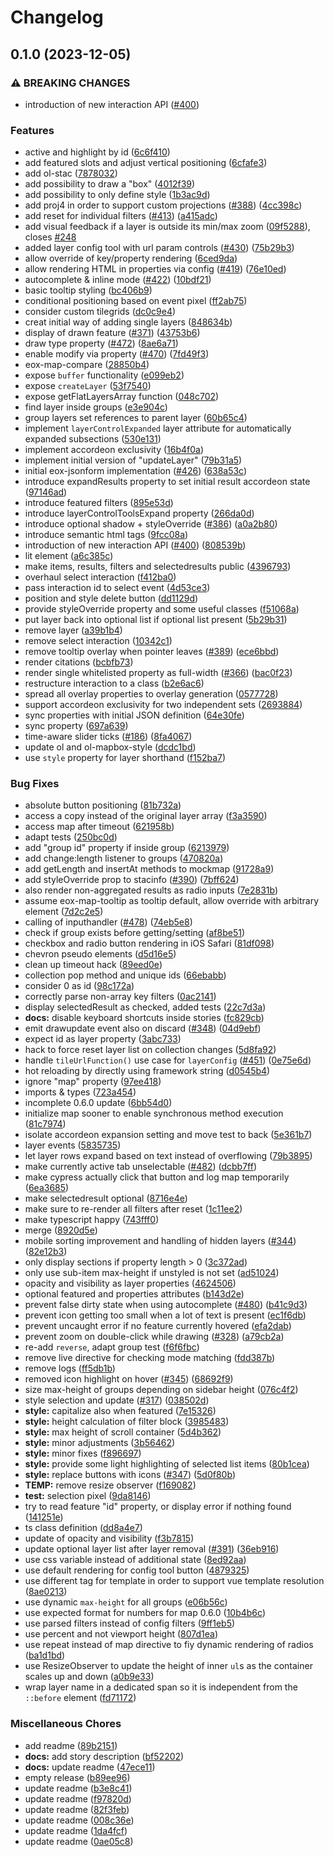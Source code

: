 # Changelog

## 0.1.0 (2023-12-05)


### ⚠ BREAKING CHANGES

* introduction of new interaction API ([#400](https://github.com/EOX-A/EOxElements/issues/400))

### Features

* active and highlight by id ([6c6f410](https://github.com/EOX-A/EOxElements/commit/6c6f4107baf706b5d48104760f942386f9c56ed1))
* add featured slots and adjust vertical positioning ([6cfafe3](https://github.com/EOX-A/EOxElements/commit/6cfafe378b1d9e74755a051641f1f405bc710800))
* add ol-stac ([7878032](https://github.com/EOX-A/EOxElements/commit/78780325fb07c24f6593acb47f77aa77d6038def))
* add possibility to draw a "box" ([4012f39](https://github.com/EOX-A/EOxElements/commit/4012f39c971e0517f7fc18d527b373ac44155400))
* add possibility to only define style ([1b3ac9d](https://github.com/EOX-A/EOxElements/commit/1b3ac9d37356e6a70e7349a6cd043845ef7adbd2))
* add proj4  in order to support custom projections ([#388](https://github.com/EOX-A/EOxElements/issues/388)) ([4cc398c](https://github.com/EOX-A/EOxElements/commit/4cc398cdb913ba1a884952e6ae37f549863b546a))
* add reset for individual filters ([#413](https://github.com/EOX-A/EOxElements/issues/413)) ([a415adc](https://github.com/EOX-A/EOxElements/commit/a415adc3c59216daae093720062b9e1c9f488166))
* add visual feedback if a layer is outside its min/max zoom ([09f5288](https://github.com/EOX-A/EOxElements/commit/09f5288de6e86aab72f8f6cee0ba4cce337c7cfe)), closes [#248](https://github.com/EOX-A/EOxElements/issues/248)
* added layer config tool with url param controls ([#430](https://github.com/EOX-A/EOxElements/issues/430)) ([75b29b3](https://github.com/EOX-A/EOxElements/commit/75b29b35e8f2e468a8c7c35f3c296549f367f28f))
* allow override of key/property rendering ([6ced9da](https://github.com/EOX-A/EOxElements/commit/6ced9da66b088752650ab5e9492208d36228bd26))
* allow rendering HTML in properties via config ([#419](https://github.com/EOX-A/EOxElements/issues/419)) ([76e10ed](https://github.com/EOX-A/EOxElements/commit/76e10edc2320348a8e80178a02225d90bea3c1af))
* autocomplete & inline mode ([#422](https://github.com/EOX-A/EOxElements/issues/422)) ([10bdf21](https://github.com/EOX-A/EOxElements/commit/10bdf2192e1dd655fb97ca006b5fa02066fb9de9))
* basic tooltip styling ([bc406b9](https://github.com/EOX-A/EOxElements/commit/bc406b9c622dd236a31c884f534f44d4476d3b64))
* conditional positioning based on event pixel ([ff2ab75](https://github.com/EOX-A/EOxElements/commit/ff2ab75b55436ac044de022ba791c48a63d1aa57))
* consider custom tilegrids ([dc0c9e4](https://github.com/EOX-A/EOxElements/commit/dc0c9e448b2909bd73b9a2f65a831a3f754e2d1f))
* creat initial way of adding single layers ([848634b](https://github.com/EOX-A/EOxElements/commit/848634ba0d37c30dcdb3317600d13cb6228a540c))
* display of drawn feature ([#371](https://github.com/EOX-A/EOxElements/issues/371)) ([43753b6](https://github.com/EOX-A/EOxElements/commit/43753b6e24fd799cc71fa1c41a71df37ca50608e))
* draw type property ([#472](https://github.com/EOX-A/EOxElements/issues/472)) ([8ae6a71](https://github.com/EOX-A/EOxElements/commit/8ae6a7152828b2c0c5bb49165c946fd248b1465d))
* enable modify via property ([#470](https://github.com/EOX-A/EOxElements/issues/470)) ([7fd49f3](https://github.com/EOX-A/EOxElements/commit/7fd49f36bb3b46e0b7d9113cb4821ac67e4362a0))
* eox-map-compare ([28850b4](https://github.com/EOX-A/EOxElements/commit/28850b4be38d9a1e77e07fa1fccf3cbe0a2d257e))
* expose `buffer` functionality ([e099eb2](https://github.com/EOX-A/EOxElements/commit/e099eb23889fc8d8486ab29a0193091dd97f4f85))
* expose `createLayer` ([53f7540](https://github.com/EOX-A/EOxElements/commit/53f7540580f483da086ebd6670bfcddfa462f9c9))
* expose getFlatLayersArray function ([048c702](https://github.com/EOX-A/EOxElements/commit/048c702ae78b4e6f2b8a5a5fd369d6732322ed8d))
* find layer inside groups ([e3e904c](https://github.com/EOX-A/EOxElements/commit/e3e904c0fb8cf18c079191385ee5208e71bcf866))
* group layers set references to parent layer ([60b65c4](https://github.com/EOX-A/EOxElements/commit/60b65c4a1172a48daf6720f0e94a368b7fa69380))
* implement `layerControlExpanded` layer attribute for automatically expanded subsections ([530e131](https://github.com/EOX-A/EOxElements/commit/530e131ff04e3d4e43efa0dd5f114b6f04e9b141))
* implement accordeon exclusivity ([16b4f0a](https://github.com/EOX-A/EOxElements/commit/16b4f0a22be07ffb5e7b9b189374ba90196b025d))
* implement initial version of "updateLayer" ([79b31a5](https://github.com/EOX-A/EOxElements/commit/79b31a5e3db48af9d38b255b10ac1453a3586c39))
* initial eox-jsonform implementation ([#426](https://github.com/EOX-A/EOxElements/issues/426)) ([638a53c](https://github.com/EOX-A/EOxElements/commit/638a53cba1ae0fc11877eb1259cf802b7efad6ca))
* introduce expandResults property to set initial result accordeon state ([97146ad](https://github.com/EOX-A/EOxElements/commit/97146ad219855798ad5abbf8bf9c65b80382833c))
* introduce featured filters ([895e53d](https://github.com/EOX-A/EOxElements/commit/895e53d971da2d2c82c40959bd3a4cf3fe7ca776))
* introduce layerControlToolsExpand property ([266da0d](https://github.com/EOX-A/EOxElements/commit/266da0df89a6775f7e3def5e5de6b785c963a574))
* introduce optional shadow + styleOverride ([#386](https://github.com/EOX-A/EOxElements/issues/386)) ([a0a2b80](https://github.com/EOX-A/EOxElements/commit/a0a2b8010d092d254031ac8fa5e4945e2a401c6c))
* introduce semantic html tags ([9fcc08a](https://github.com/EOX-A/EOxElements/commit/9fcc08aea9198cf0d2e1dc92d99cc6753bc389f9))
* introduction of new interaction API ([#400](https://github.com/EOX-A/EOxElements/issues/400)) ([808539b](https://github.com/EOX-A/EOxElements/commit/808539b5846b6ac010e3bd7686c0aaf1c5c86cf9))
* lit element ([a6c385c](https://github.com/EOX-A/EOxElements/commit/a6c385c5e306f40107d29a2cd2b28cde171d069a))
* make items, results, filters and selectedresults public ([4396793](https://github.com/EOX-A/EOxElements/commit/439679338451b73a1e9bd896326f5e620b702030))
* overhaul select interaction ([f412ba0](https://github.com/EOX-A/EOxElements/commit/f412ba08bef69b9494950472f62a04e6e765ea97))
* pass interaction id to select event ([4d53ce3](https://github.com/EOX-A/EOxElements/commit/4d53ce3c3ea704e9959048c82217911d0aef3c73))
* position and style delete button ([dd1129d](https://github.com/EOX-A/EOxElements/commit/dd1129d40cfbafe149b7600c42bfcb2fe1a60d15))
* provide styleOverride property and some useful classes ([f51068a](https://github.com/EOX-A/EOxElements/commit/f51068a7945560093a98a5cd86137fcb2451ef4f))
* put layer back into optional list if optional list present ([5b29b31](https://github.com/EOX-A/EOxElements/commit/5b29b3137bb5ec23ea3009d82d0c408e9e23670f))
* remove layer ([a39b1b4](https://github.com/EOX-A/EOxElements/commit/a39b1b44987ce1fe2befedd80b89f51d3153388a))
* remove select interaction ([10342c1](https://github.com/EOX-A/EOxElements/commit/10342c16b7103b2e21c3d72c94c96dd3b07b433b))
* remove tooltip overlay when pointer leaves ([#389](https://github.com/EOX-A/EOxElements/issues/389)) ([ece6bbd](https://github.com/EOX-A/EOxElements/commit/ece6bbdb2bf0ad7a792051bc01428bbc12811841))
* render citations ([bcbfb73](https://github.com/EOX-A/EOxElements/commit/bcbfb73ba10e948eb22e65ab8e8e94c52083c5be))
* render single whitelisted property as full-width ([#366](https://github.com/EOX-A/EOxElements/issues/366)) ([bac0f23](https://github.com/EOX-A/EOxElements/commit/bac0f236ebf3f0eed2394673c9dafac69e4986de))
* restructure interaction to a class ([b2e6ac6](https://github.com/EOX-A/EOxElements/commit/b2e6ac650e6329cba833a750495802bfda4b81ff))
* spread all overlay properties to overlay generation ([0577728](https://github.com/EOX-A/EOxElements/commit/0577728e015a972376a48ef0551d94f5269f860e))
* support accordeon exclusivity for two independent sets ([2693884](https://github.com/EOX-A/EOxElements/commit/2693884f5e15ff276a4d990387a74bc58b2d35a3))
* sync properties with initial JSON definition ([64e30fe](https://github.com/EOX-A/EOxElements/commit/64e30feacf0403e4aa5c9555bafe869d153df112))
* sync property ([697a639](https://github.com/EOX-A/EOxElements/commit/697a639cb47b63b4ee29f433bc88db2338cf76ee))
* time-aware slider ticks ([#186](https://github.com/EOX-A/EOxElements/issues/186)) ([8fa4067](https://github.com/EOX-A/EOxElements/commit/8fa4067d1cb1ec2902434068f4706b461dd2562c))
* update ol and ol-mapbox-style ([dcdc1bd](https://github.com/EOX-A/EOxElements/commit/dcdc1bd8c3b78b3844bf3a1092002a824c85f214))
* use `style` property for layer shorthand ([f152ba7](https://github.com/EOX-A/EOxElements/commit/f152ba7553e50f869fd6fbaf3756c7cf793ab891))


### Bug Fixes

* absolute button positioning ([81b732a](https://github.com/EOX-A/EOxElements/commit/81b732a1ac796aacda057758b7b9e3850348dc56))
* access a copy instead of the original layer array ([f3a3590](https://github.com/EOX-A/EOxElements/commit/f3a3590c052a022a5469baf771bed5bf0a5cfa6f))
* access map after timeout ([621958b](https://github.com/EOX-A/EOxElements/commit/621958b712d105b970aecdaeee622cf5e5093a94))
* adapt tests ([250bc0d](https://github.com/EOX-A/EOxElements/commit/250bc0d51a98f5a32f2f008c3a93ddd1587afdf2))
* add "group id" property if inside group ([6213979](https://github.com/EOX-A/EOxElements/commit/62139795e3a1d714e52f491dc90664e80d3e6d8c))
* add change:length listener to groups ([470820a](https://github.com/EOX-A/EOxElements/commit/470820a80ea68eb0c4047a7aa059b120c923ccb9))
* add getLength and insertAt methods to mockmap ([91728a9](https://github.com/EOX-A/EOxElements/commit/91728a934431eeb894389e05b5bf7686462f1455))
* add styleOverride prop to stacinfo ([#390](https://github.com/EOX-A/EOxElements/issues/390)) ([7bff624](https://github.com/EOX-A/EOxElements/commit/7bff624b10530b609c7ebd2ef33711e8a6510b34))
* also render non-aggregated results as radio inputs ([7e2831b](https://github.com/EOX-A/EOxElements/commit/7e2831b76be0d1b77091435557ea389ac8d96b18))
* assume eox-map-tooltip as tooltip default, allow override with arbitrary element ([7d2c2e5](https://github.com/EOX-A/EOxElements/commit/7d2c2e52512c10a0d71320d902bf1610938bc9e3))
* calling of inputhandler ([#478](https://github.com/EOX-A/EOxElements/issues/478)) ([74eb5e8](https://github.com/EOX-A/EOxElements/commit/74eb5e89225b9ea4d696a28208bcc47ada734a73))
* check if group exists before getting/setting ([af8be51](https://github.com/EOX-A/EOxElements/commit/af8be5104e312738df882fe6f5d6fe852b461f60))
* checkbox and radio button rendering in iOS Safari ([81df098](https://github.com/EOX-A/EOxElements/commit/81df09899a5b61b98582f80300930b2b721368a8))
* chevron pseudo elements ([d5d16e5](https://github.com/EOX-A/EOxElements/commit/d5d16e56047a39fa39ba207185e36509c2226dc0))
* clean up timeout hack ([89eed0e](https://github.com/EOX-A/EOxElements/commit/89eed0eb7ba862f4a83e3b46b2b37cfb61ccc63b))
* collection pop method and unique ids ([66ebabb](https://github.com/EOX-A/EOxElements/commit/66ebabb7b34f86b6284fa672d393ee15e6c92421))
* consider 0 as id ([98c172a](https://github.com/EOX-A/EOxElements/commit/98c172a4e3387fb7d639569a405079ddeb129e8c))
* correctly parse non-array key filters ([0ac2141](https://github.com/EOX-A/EOxElements/commit/0ac2141c7237658821ee9561d12b6443fa9fc295))
* display selectedResult as checked, added tests ([22c7d3a](https://github.com/EOX-A/EOxElements/commit/22c7d3acdc19d9f762c8664bd34a6e3893a688d1))
* **docs:** disable keyboard shortcuts inside stories ([fc829cb](https://github.com/EOX-A/EOxElements/commit/fc829cb92b532bdeae1448e29716b7f6c43b0948))
* emit drawupdate event also on discard ([#348](https://github.com/EOX-A/EOxElements/issues/348)) ([04d9ebf](https://github.com/EOX-A/EOxElements/commit/04d9ebf1f086f38a2d1b6d08387142ce5651a0f0))
* expect id as layer property ([3abc733](https://github.com/EOX-A/EOxElements/commit/3abc73349b4ba2ee9191cc88fc00801d39d9aea2))
* hack to force reset layer list on collection changes ([5d8fa92](https://github.com/EOX-A/EOxElements/commit/5d8fa9259e17d13bce774ac4c65f8d7640a35dc1))
* handle `tileUrlFunction()` use case for `layerConfig` ([#451](https://github.com/EOX-A/EOxElements/issues/451)) ([0e75e6d](https://github.com/EOX-A/EOxElements/commit/0e75e6d818f02dcda086eed3fc60937aa2c175f9))
* hot reloading by directly using framework string ([d0545b4](https://github.com/EOX-A/EOxElements/commit/d0545b4d30031dc1b28dd3f21ee5896bc311b3db))
* ignore "map" property ([97ee418](https://github.com/EOX-A/EOxElements/commit/97ee4183130594d35cf521f5b98fa209e636c4f4))
* imports & types ([723a454](https://github.com/EOX-A/EOxElements/commit/723a454764245cdb1ec5f3718d1be057e15fb34d))
* incomplete 0.6.0 update ([6bb54d0](https://github.com/EOX-A/EOxElements/commit/6bb54d00664f258299c77f0a72bd679a961fc351))
* initialize map sooner to enable synchronous method execution ([81c7974](https://github.com/EOX-A/EOxElements/commit/81c79744154a47cdfc47cfd615f84058337e7c34))
* isolate accordeon expansion setting and move test to back ([5e361b7](https://github.com/EOX-A/EOxElements/commit/5e361b77dc1c2f4723ebe2d4da7a10dcfce4888b))
* layer events ([5835735](https://github.com/EOX-A/EOxElements/commit/5835735a9057b32052ca6d3da456330c01c18f62))
* let layer rows expand based on text instead of overflowing ([79b3895](https://github.com/EOX-A/EOxElements/commit/79b38951cfae098c36b5644cdf907f92682b756a))
* make currently active tab unselectable ([#482](https://github.com/EOX-A/EOxElements/issues/482)) ([dcbb7ff](https://github.com/EOX-A/EOxElements/commit/dcbb7fff987036a53aed3d17120d03b4c585d3cc))
* make cypress actually click that button and log map temporarily ([6ea3685](https://github.com/EOX-A/EOxElements/commit/6ea3685c679acfb3416b6c326ab6f64e2b0648ab))
* make selectedresult optional ([8716e4e](https://github.com/EOX-A/EOxElements/commit/8716e4ee85f9aea33ad3349f3a7ea75f80a7bbe7))
* make sure to re-render all filters after reset ([1c11ee2](https://github.com/EOX-A/EOxElements/commit/1c11ee2dd48385212b882c7fc25c753356fcee3f))
* make typescript happy ([743fff0](https://github.com/EOX-A/EOxElements/commit/743fff06e2c29dbe91122dabf866a89a5e0e0d76))
* merge ([8920d5e](https://github.com/EOX-A/EOxElements/commit/8920d5e5463946068608840860e0a751da3d4c34))
* mobile sorting improvement and handling of hidden layers ([#344](https://github.com/EOX-A/EOxElements/issues/344)) ([82e12b3](https://github.com/EOX-A/EOxElements/commit/82e12b3c43e64417dcef9a5b321388dcae26c6f6))
* only display sections if property length &gt; 0 ([3c372ad](https://github.com/EOX-A/EOxElements/commit/3c372ad2d896b67a03e16434b9cb7f8169f869c8))
* only use sub-item max-height if unstyled is not set ([ad51024](https://github.com/EOX-A/EOxElements/commit/ad510246a5af04261d927d27d7c3bfab43e42624))
* opacity and visibility as layer properties ([4624506](https://github.com/EOX-A/EOxElements/commit/462450675ac54850107c97b636ade6374aae30d5))
* optional featured and properties attributes ([b143d2e](https://github.com/EOX-A/EOxElements/commit/b143d2ed11adc706d9d1b9ba385f90e85a51d717))
* prevent false dirty state when using autocomplete ([#480](https://github.com/EOX-A/EOxElements/issues/480)) ([b41c9d3](https://github.com/EOX-A/EOxElements/commit/b41c9d32ae8fc04c5ddc51030815fec82236c62e))
* prevent icon getting too small when a lot of text is present ([ec1f6db](https://github.com/EOX-A/EOxElements/commit/ec1f6db1f2a6a89cc8912ba0f8fef758adea35b2))
* prevent uncaught error if no feature currently hovered ([efa2dab](https://github.com/EOX-A/EOxElements/commit/efa2dab01e72872709ddada6b877dfdebd3ad10d))
* prevent zoom on double-click while drawing ([#328](https://github.com/EOX-A/EOxElements/issues/328)) ([a79cb2a](https://github.com/EOX-A/EOxElements/commit/a79cb2a16959f5d43469ae0134402f79ee9c3a3c))
* re-add `reverse`, adapt group test ([f6f6fbc](https://github.com/EOX-A/EOxElements/commit/f6f6fbc2ecce15e4e5c146624ee941ad936b09d5))
* remove live directive for checking mode matching ([fdd387b](https://github.com/EOX-A/EOxElements/commit/fdd387b8a5f4508d51dcd008f7b143fdb5eb5255))
* remove logs ([ff5db1b](https://github.com/EOX-A/EOxElements/commit/ff5db1b90556408893f53724169610d972bbf82f))
* removed icon highlight on hover ([#345](https://github.com/EOX-A/EOxElements/issues/345)) ([68692f9](https://github.com/EOX-A/EOxElements/commit/68692f9f6ac24280086c07601c900d350cafd211))
* size max-height of groups depending on sidebar height ([076c4f2](https://github.com/EOX-A/EOxElements/commit/076c4f2f9374bebe02c162eb0e4895e1f6b97d30))
* style selection and update ([#317](https://github.com/EOX-A/EOxElements/issues/317)) ([038502d](https://github.com/EOX-A/EOxElements/commit/038502d2022a7cd5bc9eaf40597b01c92671b3cd))
* **style:** capitalize also when featured ([7e15326](https://github.com/EOX-A/EOxElements/commit/7e15326dbe1d94bc665b0143eac46190cdf077fa))
* **style:** height calculation of filter block ([3985483](https://github.com/EOX-A/EOxElements/commit/3985483abfc1bfe6cd185f03a5670af70612f31b))
* **style:** max height of scroll container ([5d4b362](https://github.com/EOX-A/EOxElements/commit/5d4b362650b71feee488710d183b944ecad79074))
* **style:** minor adjustments ([3b56462](https://github.com/EOX-A/EOxElements/commit/3b56462261ac580eee1afd6571778113f3c8d2a0))
* **style:** minor fixes ([f896697](https://github.com/EOX-A/EOxElements/commit/f896697ddcf354866baf90813b8c892474820b6e))
* **style:** provide some light highlighting of selected list items ([80b1cea](https://github.com/EOX-A/EOxElements/commit/80b1ceaff39156c5976fd915e6f79a18e3134d07))
* **style:** replace buttons with icons ([#347](https://github.com/EOX-A/EOxElements/issues/347)) ([5d0f80b](https://github.com/EOX-A/EOxElements/commit/5d0f80b5806e55e302bcc44c37f10e0088b5842d))
* **TEMP:** remove resize observer ([f169082](https://github.com/EOX-A/EOxElements/commit/f169082f795c0bee574c3cadcde1ce8503fc33d9))
* **test:** selection pixel ([9da8146](https://github.com/EOX-A/EOxElements/commit/9da8146af31142dec8f0adc978382d1573b2fc0d))
* try to read feature "id" property, or display error if nothing found ([141251e](https://github.com/EOX-A/EOxElements/commit/141251edd66b7c29d57def1618cf64d198f75f6d))
* ts class definition ([dd8a4e7](https://github.com/EOX-A/EOxElements/commit/dd8a4e7220cc08eb8264f4109bd2dcd1df5fddab))
* update of opacity and visibility ([f3b7815](https://github.com/EOX-A/EOxElements/commit/f3b781521da892e364dc66e491b08e7a0bccefc1))
* update optional layer list after layer removal ([#391](https://github.com/EOX-A/EOxElements/issues/391)) ([36eb916](https://github.com/EOX-A/EOxElements/commit/36eb916cfe3886fd664c261f31f74b487f054125))
* use css variable instead of additional state ([8ed92aa](https://github.com/EOX-A/EOxElements/commit/8ed92aa61159a6a80ef55af435e460c7477b3838))
* use default rendering for config tool button ([4879325](https://github.com/EOX-A/EOxElements/commit/4879325a3c401bfe9f2864cf9d9fc87030ef7db2))
* use different tag for template in order to support vue template resolution ([8ae0213](https://github.com/EOX-A/EOxElements/commit/8ae02134f962482b7d4d34a79adf77b331c7a112))
* use dynamic `max-height` for all groups ([e06b56c](https://github.com/EOX-A/EOxElements/commit/e06b56c367683c940ef8927d950ddb67d6c13cc2))
* use expected format for numbers for map 0.6.0 ([10b4b6c](https://github.com/EOX-A/EOxElements/commit/10b4b6cc5710f7284870dccbe1d3a28d6f62d39d))
* use parsed filters instead of config filters ([9ff1eb5](https://github.com/EOX-A/EOxElements/commit/9ff1eb52ad9ebef51bad93e709c85f23d95b600d))
* use percent and not viewport height ([807d1ea](https://github.com/EOX-A/EOxElements/commit/807d1eac64ebc33a3175661cff7e559fc6bb6d60))
* use repeat instead of map directive to fiy dynamic rendering of radios ([ba1d1bd](https://github.com/EOX-A/EOxElements/commit/ba1d1bdf04f6df38c473ba435748982fa16894c2))
* use ResizeObserver to update the height of inner `ul`s as the container scales up and down ([a0b9e33](https://github.com/EOX-A/EOxElements/commit/a0b9e33fadda799cd88757a020bec4d33a9ae76c))
* wrap layer name in a dedicated span so it is independent from the `::before` element ([fd71172](https://github.com/EOX-A/EOxElements/commit/fd711726cbb4dcb715c6f10275a9ce8ded7b0eb9))


### Miscellaneous Chores

* add readme ([89b2151](https://github.com/EOX-A/EOxElements/commit/89b2151949727c655c84c4722c924c825c4298ca))
* **docs:** add story description ([bf52202](https://github.com/EOX-A/EOxElements/commit/bf522028075a7861c82cba02ce9838edec735ae4))
* **docs:** update readme ([47ece11](https://github.com/EOX-A/EOxElements/commit/47ece1152f093bde4761b6ddb4d7cbc553af7376))
* empty release ([b89ee96](https://github.com/EOX-A/EOxElements/commit/b89ee96d0bdc82396db2f66429f902598c6346cd))
* update readme ([b3e8c41](https://github.com/EOX-A/EOxElements/commit/b3e8c41a43f6fbddb3120abed933df6cf0d21f7c))
* update readme ([f97820d](https://github.com/EOX-A/EOxElements/commit/f97820df806576e66202f4121ea70110308d2305))
* update readme ([82f3feb](https://github.com/EOX-A/EOxElements/commit/82f3feb2cb88965b9042fe5c9c9c0c2ba1e78c75))
* update readme ([008c36e](https://github.com/EOX-A/EOxElements/commit/008c36ef59f470d6226984e2266aaec44df3ed28))
* update readme ([1da4fcf](https://github.com/EOX-A/EOxElements/commit/1da4fcf655ddfc769035d680f93940629f7eabc3))
* update readme ([0ae05c8](https://github.com/EOX-A/EOxElements/commit/0ae05c84586f4deaf967f3396cc4ac4076675b74))
